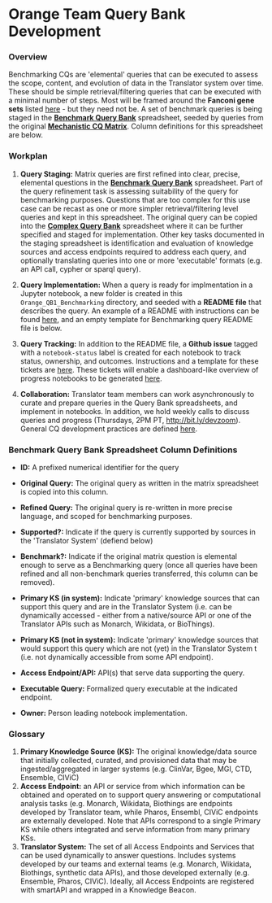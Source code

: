 # Orange Team Query Bank Development

### Overview
Benchmarking CQs are 'elemental' queries that can be executed to assess the scope, content, and evolution of data in the Translator system over time. These should be simple retrieval/filtering queries that can be executed with a minimal number of steps. Most will be framed around the **Fanconi gene sets** listed [here](https://github.com/NCATS-Tangerine/cq-notebooks/tree/master/FA_gene_sets) - but they need not be. A set of benchmark queries is being staged in the [**Benchmark Query Bank**](https://docs.google.com/spreadsheets/d/1wbP1Ykryibcan2ZgZTOmnGp9WjcRE7nNig3akiq0PuY/edit#gid=1337100562) spreadsheet, seeded by queries from the original [**Mechanistic CQ Matrix**](https://docs.google.com/spreadsheets/d/1wbP1Ykryibcan2ZgZTOmnGp9WjcRE7nNig3akiq0PuY/edit#gid=234309826). Column definitions for this spreadsheet are below.


### Workplan
1. **Query Staging:** Matrix queries are first refined into clear, precise, elemental questions in the [**Benchmark Query Bank**](https://docs.google.com/spreadsheets/d/1wbP1Ykryibcan2ZgZTOmnGp9WjcRE7nNig3akiq0PuY/edit#gid=1337100562) spreadsheet. Part of the query refinement task is assessing suitability of the query for benchmarking purposes. Questions that are too complex for this use case can be recast as one or more simpler retrieval/filtering level queries and kept in this spreadsheet. The original query can be copied into the [**Complex Query Bank**](https://docs.google.com/spreadsheets/d/1wbP1Ykryibcan2ZgZTOmnGp9WjcRE7nNig3akiq0PuY/edit#gid=1363545460) spreadsheet where it can be further specified and staged for implementation. Other key tasks documented in the staging spreadsheet is identification and evaluation of knowledge sources and access endpoints required to address each query, and optionally translating queries into one or more 'executable' formats (e.g. an API call, cypher or sparql query). 
  
2. **Query Implementation:** When a query is ready for implmentation in a Jupyter notebook, a new folder is created in this `Orange_QB1_Benchmarking` directory, and seeded with a **README file** that describes the query. An example of a README with instructions can be found [here](https://github.com/NCATS-Tangerine/cq-notebooks/blob/master/Contributor_Docs/cq_readme_template.md), and an empty template for Benchmarking query README file is below. 
  
3. **Query Tracking:**  In addition to the README file, a **Github issue** tagged with a `notebook-status` label is created for each notebook to track status, ownership, and outcomes.  Instructions and a template for these tickets are [here](https://github.com/NCATS-Tangerine/cq-notebooks/blob/master/Contributor_Docs/notebook_status_ticket_template.md). These tickets will enable a  dashboard-like overview of progress notebooks to be generated [here](https://github.com/NCATS-Tangerine/cq-notebooks/issues?q=is%3Aopen+is%3Aissue+label%3A%22notebook+status%22).
  
4. **Collaboration:**  Translator team members can work asynchronously to curate and prepare queries in the Query Bank spreadsheets, and implement in notebooks. In addition, we hold weekly calls to discuss queries and progress (Thursdays, 2PM PT, http://bit.ly/devzoom). General CQ development practices are defined [here](https://github.com/NCATS-Tangerine/cq-notebooks/blob/master/Contributor_Docs/CONTRIBUTING.md). 

### Benchmark Query Bank Spreadsheet Column Definitions
- **ID:**  A prefixed numerical identifier for the query
- **Original Query:** The original query as written in the matrix spreadsheet is copied into this column.
- **Refined Query:** The original query is re-written in more precise language, and scoped for benchmarking purposes.

- **Supported?:** Indicate if the query is currently supported by sources in the 'Translator System' (defiend below)
- **Benchmark?:** Indicate if the original matrix question is elemental enough to serve as a Benchmarking query (once all queries have been refined and all non-benchmark queries transferred, this column can be removed).
- **Primary KS (in system):**  Indicate 'primary' knowledge sources that can support this query and are in the Translator System (i.e. can be dynamically accessed - either from a native/source API or one of the Translator APIs such as Monarch, Wikidata, or BioThings). 
- **Primary KS (not in system):** Indicate 'primary' knowledge sources that would support this query which are not (yet) in the Translator System t (i.e. not dynamically accessible from some API endpoint).
- **Access Endpoint/API:** API(s) that serve data supporting the query.
- **Executable Query:** Formalized query executable at the indicated endpoint.
- **Owner:** Person leading notebook implementation.


### Glossary

1. **Primary Knowledge Source (KS):** The original knowledge/data source that initially collected, curated, and provisioned data that may be ingested/aggregated in larger systems (e.g. ClinVar, Bgee, MGI, CTD, Ensemble, CIViC)
2. **Access Endpoint:**  an API or service from which information can be obtained and operated on to support query answering or computational analysis tasks (e.g. Monarch, Wikidata, Biothings are endpoints developed by Translator team, while Pharos, Ensembl, CIViC endpoints are externally developed.  Note that APIs correspond to a single Primary KS while others integrated and serve information from many primary KSs.
4. **Translator System:** The set of all Access Endpoints and Services that can be used dynamically to answer questions. Includes systems developed by our teams and external teams (e.g. Monarch, Wikidata, Biothings, synthetic data APIs), and those developed externally (e.g. Ensemble, Pharos, CIViC).  Ideally, all Access Endpoints are registered with smartAPI and wrapped in a Knowledge Beacon.
